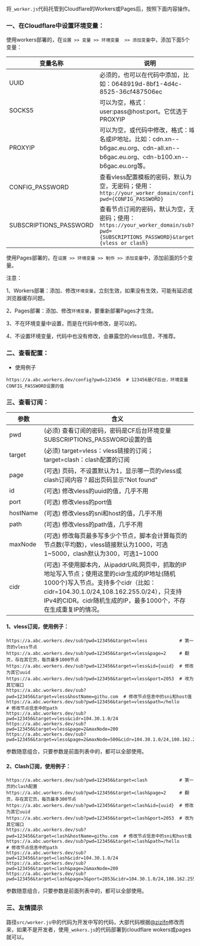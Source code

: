将`_worker.js`代码托管到Cloudflare的Workers或Pages后，按照下面内容操作。

### 一、在Cloudflare中设置环境变量：

使用workers部署的，在`设置 >> 变量 >> 环境变量  >> 添加变量`中，添加下面5个变量：

| **变量名称**           | **说明**                                                     |
| ---------------------- | ------------------------------------------------------------ |
| UUID                   | 必须的，也可以在代码中添加，比如：0648919d-8bf1-4d4c-8525-36cf487506ec |
| SOCKS5                 | 可以为空，格式：user:pass@host:port。它优选于PROXYIP         |
| PROXYIP                | 可以为空，或代码中修改，格式：域名或IP地址。比如：cdn.xn--b6gac.eu.org、cdn-all.xn--b6gac.eu.org、cdn-b100.xn--b6gac.eu.org等。 |
| CONFIG_PASSWORD        | 查看vless配置模板的密码，默认为空，无密码；使用：`http://your_worker_domain/config?pwd={CONFIG_PASSWORD}` |
| SUBSCRIPTIONS_PASSWORD | 查看节点订阅的密码，默认为空，无密码；使用：`https://your_worker_domain/sub?pwd={SUBSCRIPTIONS_PASSWORD}&target={vless or clash}` |

使用Pages部署的，在`设置 >> 环境变量 >> 制作 >> 添加变量`中，添加前面的5个变量。

注意：

1、Workers部署：添加、修改`环境变量`，立刻生效，如果没有生效，可能有延迟或浏览器缓存问题。

2、Pages部署：添加、修改`环境变量`，要重新部署Pages才生效。

3、不在环境变量中设置，而是在代码中修改，是可以的。

4、不设置环境变量，代码中也没有修改，会暴露您的vless信息，不推荐。

### 二、查看配置：

- 使用例子

```
https://a.abc.workers.dev/config?pwd=123456  # 123456是CF后台，环境变量CONFIG_PASSWORD设置的值
```

### 三、查看订阅：

| 参数     | 含义                                                         |
| -------- | ------------------------------------------------------------ |
| pwd      | (必须) 查看订阅的密码，密码是CF后台环境变量SUBSCRIPTIONS_PASSWORD设置的值 |
| target   | (必须) target=vless：vless链接的订阅；target=clash：clash配置的订阅 |
| page     | (可选) 页码，不设置默认为1，显示哪一页的vless或clash订阅内容？超出页码显示"Not found" |
| id       | (可选) 修改vless的uuid的值，几乎不用                         |
| port     | (可选) 修改vless的port值                                     |
| hostName | (可选) 修改vless的sni和host的值，几乎不用                    |
| path     | (可选) 修改vless的path值，几乎不用                           |
| maxNode  | (可选) 修改每页最多写多少个节点，脚本会计算每页的节点数(平均数)，vless链接默认为1000，可选1~5000，clash默认为300，可选1~1000 |
| cidr     | (可选) 不使用脚本内，从ipaddrURL网页中，抓取的IP地址写入节点；使用这里的cidr生成的IP地址(随机1000个)写入节点。支持多个cidr（比如：cidr=104.30.1.0/24,108.162.255.0/24），只支持IPv4的CIDR。cidr随机生成的IP，最多1000个，不存在生成重复IP的情况。 |

#### 1、vless订阅，使用例子：

```
https://a.abc.workers.dev/sub?pwd=123456&target=vless			 # 第一页的vless节点
https://a.abc.workers.dev/sub?pwd=123456&target=vless&page=2	 # 翻页，存在其它页，每页最多1000节点
https://a.abc.workers.dev/sub?pwd=123456&target=vless&id={uuid}	 # 修改为其它uuid
https://a.abc.workers.dev/sub?pwd=123456&target=vless&port=2053  # 改为其它端口
https://a.abc.workers.dev/sub?pwd=123456&target=vless&hostName=githu.com  # 修改节点信息中的sni和host值
https://a.abc.workers.dev/sub?pwd=123456&target=vless&path=/hello		  # 修改节点信息中的path
https://a.abc.workers.dev/sub?pwd=123456&target=vless&cidr=104.30.1.0/24
https://a.abc.workers.dev/sub?pwd=123456&target=vless&page=2&maxNode=200
https://a.abc.workers.dev/sub?pwd=123456&target=vless&page=2&maxNode=500&cidr=104.30.1.0/24,108.162.255.0/24
```

参数随意组合，只要参数是前面列表中的，都可以全部使用。

#### 2、Clash订阅，使用例子：

```
https://a.abc.workers.dev/sub?pwd=123456&target=clash			 # 第一页的clash配置
https://a.abc.workers.dev/sub?pwd=123456&target=clash&page=2	 # 翻页，存在其它页，每页最多300节点
https://a.abc.workers.dev/sub?pwd=123456&target=clash&id={uuid}	 # 修改为其它uuid
https://a.abc.workers.dev/sub?pwd=123456&target=clash&port=2053  # 改为其它端口
https://a.abc.workers.dev/sub?pwd=123456&target=clash&hostName=githu.com  # 修改节点信息中的sni和host值
https://a.abc.workers.dev/sub?pwd=123456&target=clash&path=/hello		  # 修改节点信息中的path
https://a.abc.workers.dev/sub?pwd=123456&target=clash&cidr=104.30.1.0/24
https://a.abc.workers.dev/sub?pwd=123456&target=clash&page=2&maxNode=200
https://a.abc.workers.dev/sub?pwd=123456&target=clash&page=3&port=2053&cidr=104.30.1.0/24,108.162.255.0/24
```

参数随意组合，只要参数是前面列表中的，都可以全部使用。

### 三、友情提示

路径`src/worker.js`中的代码为开发中写的代码，大部代码根据[@zizifn](https://github.com/zizifn/edgetunnel/blob/main/src/worker-with-socks5-experimental.js)修改而来，如果不是开发者，使用`_wokers.js`的代码部署到cloudflare wokers或pages就可以。

